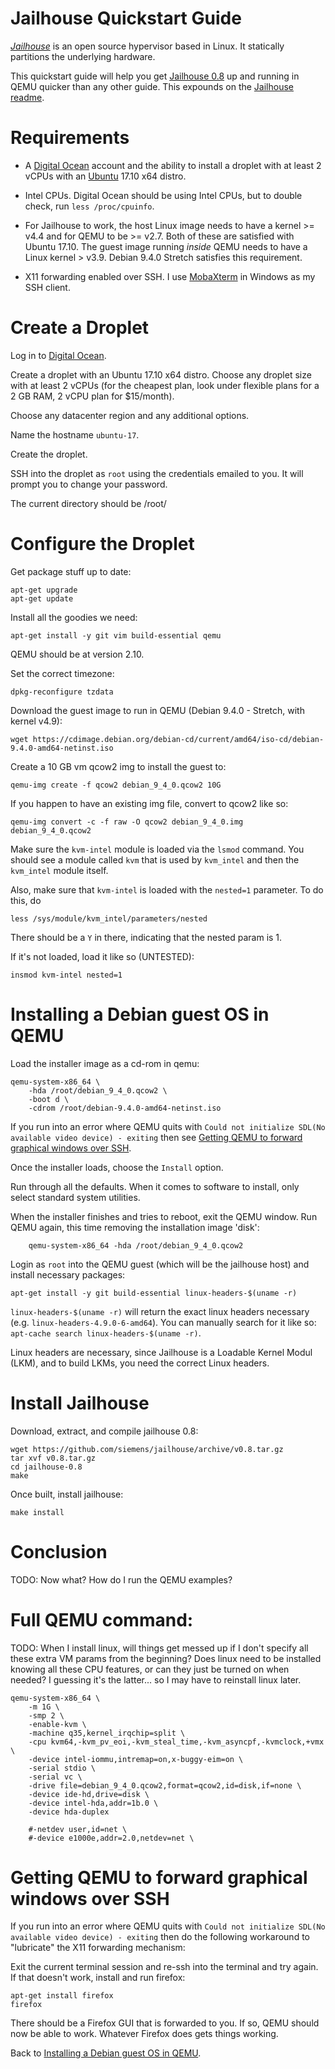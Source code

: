Jailhouse Quickstart Guide
==
[*Jailhouse*][1] is an open source hypervisor based in Linux. It statically partitions the underlying hardware.

This quickstart guide will help you get [Jailhouse 0.8][2] up and running in QEMU quicker than any other guide. This expounds on the [Jailhouse readme][1].

# Requirements

* A [Digital Ocean][3] account and the ability to install a droplet with at least 2 vCPUs with an [Ubuntu][4] 17.10 x64 distro.

* Intel CPUs. Digital Ocean should be using Intel CPUs, but to double check, run `less /proc/cpuinfo`.

* For Jailhouse to work, the host Linux image needs to have a kernel >= v4.4 and for QEMU to be >= v2.7. Both of these are satisfied with Ubuntu 17.10. The guest image running *inside* QEMU needs to have a Linux kernel > v3.9. Debian 9.4.0 Stretch satisfies this requirement.

* X11 forwarding enabled over SSH. I use [MobaXterm][5] in Windows as my SSH client.

# Create a Droplet

Log in to [Digital Ocean][3].

Create a droplet with an Ubuntu 17.10 x64 distro. Choose any droplet size with at least 2 vCPUs (for the cheapest plan, look under flexible plans for a 2 GB RAM, 2 vCPU plan for $15/month).

Choose any datacenter region and any additional options.

Name the hostname `ubuntu-17`.

Create the droplet.

SSH into the droplet as `root` using the credentials emailed to you. It will prompt you to change your password.

The current directory should be /root/

# Configure the Droplet

Get package stuff up to date:

    apt-get upgrade
    apt-get update

Install all the goodies we need:

    apt-get install -y git vim build-essential qemu

QEMU should be at version 2.10.

Set the correct timezone:

    dpkg-reconfigure tzdata

Download the guest image to run in QEMU (Debian 9.4.0 - Stretch, with kernel v4.9):

    wget https://cdimage.debian.org/debian-cd/current/amd64/iso-cd/debian-9.4.0-amd64-netinst.iso

Create a 10 GB vm qcow2 img to install the guest to:

    qemu-img create -f qcow2 debian_9_4_0.qcow2 10G

If you happen to have an existing img file, convert to qcow2 like so:

    qemu-img convert -c -f raw -O qcow2 debian_9_4_0.img debian_9_4_0.qcow2

Make sure the `kvm-intel` module is loaded via the `lsmod` command. You should see a module called `kvm` that is used by `kvm_intel` and then the `kvm_intel` module itself.

Also, make sure that `kvm-intel` is loaded with the `nested=1` parameter. To do this, do

    less /sys/module/kvm_intel/parameters/nested

There should be a `Y` in there, indicating that the nested param is 1.

If it's not loaded, load it like so (UNTESTED):

    insmod kvm-intel nested=1

# Installing a Debian guest OS in QEMU

Load the installer image as a cd-rom in qemu:

    qemu-system-x86_64 \
        -hda /root/debian_9_4_0.qcow2 \
        -boot d \
        -cdrom /root/debian-9.4.0-amd64-netinst.iso

If you run into an error where QEMU quits with `Could not initialize SDL(No available video device) - exiting` then see [Getting QEMU to forward graphical windows over SSH](#getting-qemu-to-forward-graphical-windows-over-ssh).

Once the installer loads, choose the `Install` option.

Run through all the defaults. When it comes to software to install, only select standard system utilities.

When the installer finishes and tries to reboot, exit the QEMU window. Run QEMU again, this time removing the installation image 'disk':

        qemu-system-x86_64 -hda /root/debian_9_4_0.qcow2

Login as `root` into the QEMU guest (which will be the jailhouse host) and install necessary packages:

    apt-get install -y git build-essential linux-headers-$(uname -r)

`linux-headers-$(uname -r)` will return the exact linux headers necessary (e.g. `linux-headers-4.9.0-6-amd64`). You can manually search for it like so: `apt-cache search linux-headers-$(uname -r)`.

Linux headers are necessary, since Jailhouse is a Loadable Kernel Modul (LKM), and to build LKMs, you need the correct Linux headers.

# Install Jailhouse

Download, extract, and compile jailhouse 0.8:

    wget https://github.com/siemens/jailhouse/archive/v0.8.tar.gz
    tar xvf v0.8.tar.gz
    cd jailhouse-0.8
    make

Once built, install jailhouse:

    make install

# Conclusion

TODO: Now what? How do I run the QEMU examples?



# Full QEMU command:

TODO: When I install linux, will things get messed up if I don't specify all these extra VM params from the beginning? Does linux need to be installed knowing all these CPU features, or can they just be turned on when needed? I guessing it's the latter... so I may have to reinstall linux later.

    qemu-system-x86_64 \
        -m 1G \
        -smp 2 \
        -enable-kvm \
        -machine q35,kernel_irqchip=split \
        -cpu kvm64,-kvm_pv_eoi,-kvm_steal_time,-kvm_asyncpf,-kvmclock,+vmx \
        -device intel-iommu,intremap=on,x-buggy-eim=on \
        -serial stdio \
        -serial vc \
        -drive file=debian_9_4_0.qcow2,format=qcow2,id=disk,if=none \
        -device ide-hd,drive=disk \
        -device intel-hda,addr=1b.0 \
        -device hda-duplex

        #-netdev user,id=net \
        #-device e1000e,addr=2.0,netdev=net \


# Getting QEMU to forward graphical windows over SSH

If you run into an error where QEMU quits with `Could not initialize SDL(No available video device) - exiting` then do the following workaround to "lubricate" the X11 forwarding mechanism:

Exit the current terminal session and re-ssh into the terminal and try again. If that doesn't work, install and run firefox:

    apt-get install firefox
    firefox

There should be a Firefox GUI that is forwarded to you. If so, QEMU should now be able to work. Whatever Firefox does gets things working.

Back to [Installing a Debian guest OS in QEMU](#installing-a-debian-guest-os-in-qemu).

[1]: https://github.com/siemens/jailhouse "Jailhouse"
[2]: https://github.com/siemens/jailhouse/releases "Jailhouse Releases"
[3]: https://www.digitalocean.com/ "Digital Ocean"
[4]: https://www.ubuntu.com/ "Ubuntu"
[5]: https://mobaxterm.mobatek.net/ "MobaXterm"
